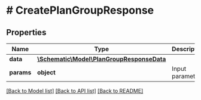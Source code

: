 # # CreatePlanGroupResponse

## Properties

Name | Type | Description | Notes
------------ | ------------- | ------------- | -------------
**data** | [**\Schematic\Model\PlanGroupResponseData**](PlanGroupResponseData.md) |  |
**params** | **object** | Input parameters |

[[Back to Model list]](../../README.md#models) [[Back to API list]](../../README.md#endpoints) [[Back to README]](../../README.md)
